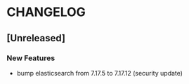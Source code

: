 # CHANGELOG

## [Unreleased]

### New Features

- bump elasticsearch from 7.17.5 to 7.17.12 (security update)



